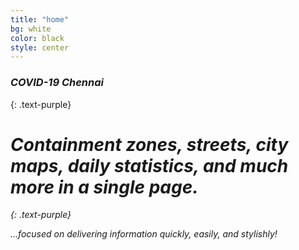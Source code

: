 ```yaml
---
title: "home"
bg: white
color: black
style: center
---
```


### *COVID-19 Chennai*
{: .text-purple}

<span class="fa-stack subtlecircle" style="font-size:100px; background:rgba(255,166,0,0.1)">
  <i class="fa fa-circle fa-stack-2x text-white"></i>
  <i class="fa fa-viruses fa-stack-1x text-orange">
</span>

# Containment zones, streets, city maps, daily statistics, and much more in a single page.
{: .text-purple}


…focused on delivering information quickly, easily, and stylishly!

